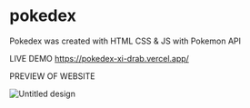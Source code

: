 # pokedex
Pokedex was created with HTML CSS & JS with Pokemon API 


LIVE DEMO https://pokedex-xi-drab.vercel.app/

PREVIEW OF WEBSITE 


![Untitled design](https://github.com/clapycodes/pokedex/assets/97249274/3a5fc828-932d-4780-b82a-ff1cdd2b57d7)
